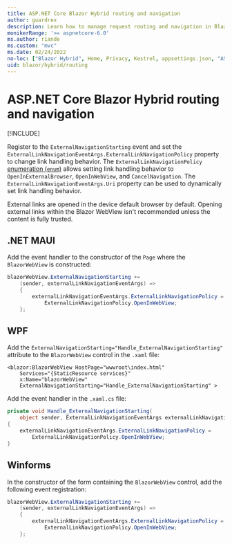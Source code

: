 ```yaml
---
title: ASP.NET Core Blazor Hybrid routing and navigation
author: guardrex
description: Learn how to manage request routing and navigation in Blazor Hybrid apps.
monikerRange: '>= aspnetcore-6.0'
ms.author: riande
ms.custom: "mvc"
ms.date: 02/24/2022
no-loc: ["Blazor Hybrid", Home, Privacy, Kestrel, appsettings.json, "ASP.NET Core Identity", cookie, Cookie, Blazor, "Blazor Server", "Blazor WebAssembly", "Identity", "Let's Encrypt", Razor, SignalR]
uid: blazor/hybrid/routing
---
```

# ASP.NET Core Blazor Hybrid routing and navigation

[!INCLUDE[](~/blazor/includes/blazor-hybrid-preview-notice.md)]

Register to the `ExternalNavigationStarting` event and set the `ExternalLinkNavigationEventArgs.ExternalLinkNavigationPolicy` property to change link handling behavior. The `ExternalLinkNavigationPolicy` [enumeration (`enum`)](/dotnet/csharp/language-reference/builtin-types/enum) allows setting link handling behavior to `OpenInExternalBrowser`, `OpenInWebView`, and `CancelNavigation`. The `ExternalLinkNavigationEventArgs.Uri` property can be used to dynamically set link handling behavior.

External links are opened in the device default browser by default. Opening external links within the Blazor WebView isn't recommended unless the content is fully trusted.

## .NET MAUI

Add the event handler to the constructor of the `Page` where the `BlazorWebView` is constructed:

```csharp
blazorWebView.ExternalNavigationStarting += 
    (sender, externalLinkNavigationEventArgs) =>
    {
        externalLinkNavigationEventArgs.ExternalLinkNavigationPolicy = 
            ExternalLinkNavigationPolicy.OpenInWebView;
    };
```

## WPF

Add the `ExternalNavigationStarting="Handle_ExternalNavigationStarting"` attribute to the `BlazorWebView` control in the `.xaml` file:

```xaml
<blazor:BlazorWebView HostPage="wwwroot\index.html" 
    Services="{StaticResource services}" 
    x:Name="blazorWebView" 
    ExternalNavigationStarting="Handle_ExternalNavigationStarting" >
```

Add the event handler in the `.xaml.cs` file:

```csharp
private void Handle_ExternalNavigationStarting(
    object sender, ExternalLinkNavigationEventArgs externalLinkNavigationEventArgs)
{
    externalLinkNavigationEventArgs.ExternalLinkNavigationPolicy = 
        ExternalLinkNavigationPolicy.OpenInWebView;
}
```

## Winforms

In the constructor of the form containing the `BlazorWebView` control, add the following event registration:

```csharp
blazorWebView.ExternalNavigationStarting += 
    (sender, externalLinkNavigationEventArgs) =>
    {
        externalLinkNavigationEventArgs.ExternalLinkNavigationPolicy = 
            ExternalLinkNavigationPolicy.OpenInWebView;
    };
```
